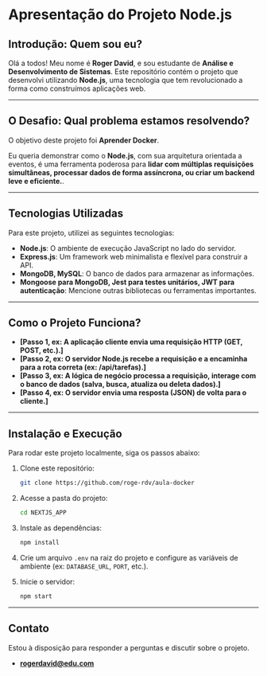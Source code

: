 # Apresentação do Projeto Node.js

## Introdução: Quem sou eu?

Olá a todos! Meu nome é **Roger David**, e sou estudante de **Análise e Desenvolvimento de Sistemas**. Este repositório contém o projeto que desenvolvi utilizando **Node.js**, uma tecnologia que tem revolucionado a forma como construímos aplicações web.

---

## O Desafio: Qual problema estamos resolvendo?

O objetivo deste projeto foi **Aprender Docker**.

Eu queria demonstrar como o **Node.js**, com sua arquitetura orientada a eventos, é uma ferramenta poderosa para **lidar com múltiplas requisições simultâneas, processar dados de forma assíncrona, ou criar um backend leve e eficiente.**.

---

## Tecnologias Utilizadas

Para este projeto, utilizei as seguintes tecnologias:

* **Node.js**: O ambiente de execução JavaScript no lado do servidor.
* **Express.js**: Um framework web minimalista e flexível para construir a API.
* **MongoDB, MySQL**: O banco de dados para armazenar as informações.
* **Mongoose para MongoDB, Jest para testes unitários, JWT para autenticação**: Mencione outras bibliotecas ou ferramentas importantes.

---

## Como o Projeto Funciona?

* **[Passo 1, ex: A aplicação cliente envia uma requisição HTTP (GET, POST, etc.).]**
* **[Passo 2, ex: O servidor Node.js recebe a requisição e a encaminha para a rota correta (ex: /api/tarefas).]**
* **[Passo 3, ex: A lógica de negócio processa a requisição, interage com o banco de dados (salva, busca, atualiza ou deleta dados).]**
* **[Passo 4, ex: O servidor envia uma resposta (JSON) de volta para o cliente.]**

---

## Instalação e Execução

Para rodar este projeto localmente, siga os passos abaixo:

1.  Clone este repositório:
    ```bash
    git clone https://github.com/roge-rdv/aula-docker
    ```

2.  Acesse a pasta do projeto:
    ```bash
    cd NEXTJS_APP
    ```

3.  Instale as dependências:
    ```bash
    npm install
    ```

4.  Crie um arquivo `.env` na raiz do projeto e configure as variáveis de ambiente (ex: `DATABASE_URL`, `PORT`, etc.).

5.  Inicie o servidor:
    ```bash
    npm start
    ```

---

## Contato

Estou à disposição para responder a perguntas e discutir sobre o projeto.

* **rogerdavid@edu.com**
